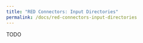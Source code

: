 ```yaml
---
title: "RED Connectors: Input Directories"
permalink: /docs/red-connectors-input-directories
---
```


TODO
